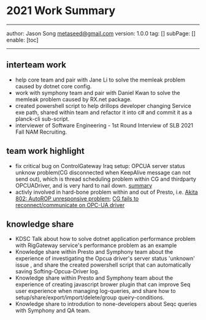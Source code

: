 # 2021 Work Summary
---
author: Jason Song <metaseed@gmail.com>
version: 1.0.0
tag: []
subPage: []
enable: [toc]

---
 
## interteam work
* help core team and pair with Jane Li to solve the memleak problem caused by dotnet core config.
* work with symphony team and pair with Daniel Kwan to solve the memleak problem caused by RX.net package.
* created powershell script to help drillops developer changing Service exe path, shared within team and refactor it into c# and commit it as a planck-cli sub-script.
* interviewer of Software Engineering - 1st Round Interview of SLB 2021 Fall NAM Recruiting.

## team work highlight
* fix critical bug on ControlGateway Iraq setup: OPCUA server status unknow problem(CG disconnected when KeepAlive message can not send out), which is thread scheduling problem within CG and thirdparty OPCUADriver, and is very hard to nail down.  [summary](https://slb1-swt.visualstudio.com/Planck/_sprints/taskboard/Presto/Planck/Presto/Iteration%2077?workitem=1645589)
* activly involved in hard-bone problem within and out of Presto, i.e. [Akita 802: AutoROP unresponsive problem](https://slb1-swt.visualstudio.com/Planck/_workitems/edit/1658124); [CG fails to reconnect/communicate on OPC-UA driver](https://slb1-swt.visualstudio.com/Planck/_workitems/edit/1666524)
## knowledge share
* KDSC Talk about how to solve dotnet application performance problem with RigGateway service's performance problem as an example
* Knowledge share within Presto and Symphony team about the experience of investigating the Opcua driver's server status 'unknown' issue , and share the created powershell script that can automatically saving Softing-Opcua-Driver log.
* Knowledge share within Presto and Symphony team about the experience of creating javascript brower plugin that can improve Seq user experience when managing log-queries, and share how to setup/share/export/import/delete/group queiry-conditions.
* Knowledge share to introdution to none-developers about Seqc queries with Symphony and QA team.


